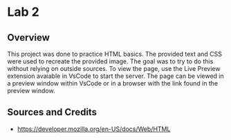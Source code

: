 # Lab 2

## Overview

This project was done to practice HTML basics. The provided text and CSS were used to 
recreate the provided image. The goal was to try to do this without relying on outside 
sources. To view the page, use the Live Preview extension avaiable in VsCode to start the 
server. The page can be viewed in a preview window within VsCode or in a browser with the 
link found in the preview window. 

## Sources and Credits

- https://developer.mozilla.org/en-US/docs/Web/HTML
